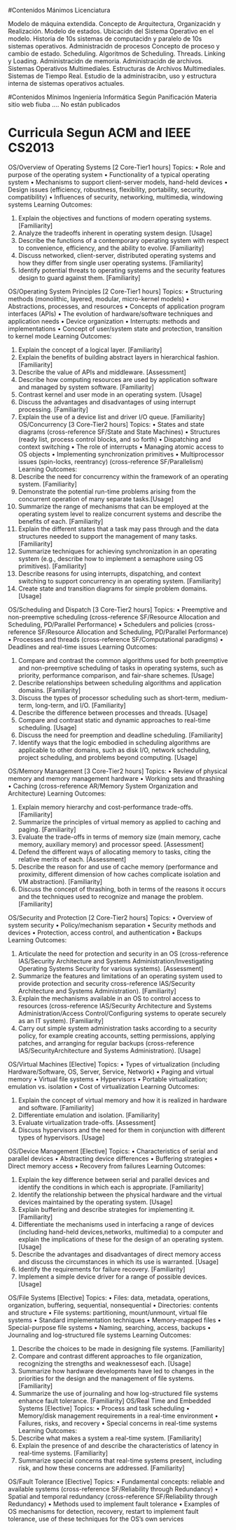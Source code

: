 #Contenidos Mánimos Licenciatura

Modelo de máquina extendida. 
Concepto de Arquitectura, Organizacidn y Realización. 
Modelo de estados. 
Ubicacidn del Sistema Operativo en el modelo.
Historia de 10s sistemas de computacidn y paralelo de 10s sistemas operativos. 
Administracidn de procesos Concepto de proceso y cambio de estado.
Scheduling. 
Algoritmos de Scheduling.
Threads. 
Linking y Loading. 
Administracidn de memoria.
Administracidn de archivos.
Sistemas Operativos Multimediales. 
Estructuras de Archivos Multimediales.
Sistemas de Tiempo Real.
Estudio de la administracibn, uso y estructura interna de sistemas operativos actuales.


#Contenidos Mínimos Ingeniería Informática
Según Panificación Materia sitio web fiuba .... No están publicados

# Curricula Segun ACM and IEEE CS2013
OS/Overview of Operating Systems
[2 Core-Tier1 hours]
Topics:
  • Role and purpose of the operating system
  • Functionality of a typical operating system
  • Mechanisms to support client-server models, hand-held devices
  • Design issues (efficiency, robustness, flexibility, portability, security, compatibility)
  • Influences of security, networking, multimedia, windowing systems
Learning Outcomes:
  1. Explain the objectives and functions of modern operating systems. [Familiarity]
  2. Analyze the tradeoffs inherent in operating system design. [Usage]
  3. Describe the functions of a contemporary operating system with respect to convenience, efficiency, and the ability to evolve. [Familiarity]
  4. Discuss networked, client-server, distributed operating systems and how they differ from single user operating systems. [Familiarity]
  5. Identify potential threats to operating systems and the security features design to guard against them. [Familiarity]

OS/Operating System Principles
[2 Core-Tier1 hours]
Topics:
  • Structuring methods (monolithic, layered, modular, micro-kernel models)
  • Abstractions, processes, and resources
  • Concepts of application program interfaces (APIs)
  • The evolution of hardware/software techniques and application needs
  • Device organization
  • Interrupts: methods and implementations
  • Concept of user/system state and protection, transition to kernel mode
Learning Outcomes:
  1. Explain the concept of a logical layer. [Familiarity]
  2. Explain the benefits of building abstract layers in hierarchical fashion. [Familiarity]
  3. Describe the value of APIs and middleware. [Assessment]
  4. Describe how computing resources are used by application software and managed by system software. [Familiarity]
  5. Contrast kernel and user mode in an operating system. [Usage]
  6. Discuss the advantages and disadvantages of using interrupt processing. [Familiarity]
  7. Explain the use of a device list and driver I/O queue. [Familiarity]
OS/Concurrency
[3 Core-Tier2 hours]
Topics:
  • States and state diagrams (cross-reference SF/State and State Machines)
  • Structures (ready list, process control blocks, and so forth)
  • Dispatching and context switching
  • The role of interrupts
  • Managing atomic access to OS objects
  • Implementing synchronization primitives
  • Multiprocessor issues (spin-locks, reentrancy) (cross-reference SF/Parallelism)
Learning Outcomes:
  1. Describe the need for concurrency within the framework of an operating system. [Familiarity]
  2. Demonstrate the potential run-time problems arising from the concurrent operation of many separate tasks.[Usage]
  3. Summarize the range of mechanisms that can be employed at the operating system level to realize concurrent systems and describe the benefits of each. [Familiarity]
  4. Explain the different states that a task may pass through and the data structures needed to support the management of many tasks. [Familiarity]
  5. Summarize techniques for achieving synchronization in an operating system (e.g., describe how to implement a semaphore using OS primitives). [Familiarity]
  6. Describe reasons for using interrupts, dispatching, and context switching to support concurrency in an operating system. [Familiarity]
  7. Create state and transition diagrams for simple problem domains. [Usage]

OS/Scheduling and Dispatch
[3 Core-Tier2 hours]
Topics:
  • Preemptive and non-preemptive scheduling (cross-reference SF/Resource Allocation and Scheduling, PD/Parallel Performance)
  • Schedulers and policies (cross-reference SF/Resource Allocation and Scheduling, PD/Parallel
Performance)
  • Processes and threads (cross-reference SF/Computational paradigms)
  • Deadlines and real-time issues
Learning Outcomes:
  1. Compare and contrast the common algorithms used for both preemptive and non-preemptive scheduling of tasks in operating systems, such as priority, performance comparison, and fair-share schemes. [Usage]
  2. Describe relationships between scheduling algorithms and application domains. [Familiarity]
  3. Discuss the types of processor scheduling such as short-term, medium-term, long-term, and I/O. [Familiarity]
  4. Describe the difference between processes and threads. [Usage]
  5. Compare and contrast static and dynamic approaches to real-time scheduling. [Usage]
  6. Discuss the need for preemption and deadline scheduling. [Familiarity]
  7. Identify ways that the logic embodied in scheduling algorithms are applicable to other domains, such as disk I/O, network scheduling, project scheduling, and problems beyond computing. [Usage]  

OS/Memory Management
[3 Core-Tier2 hours]
Topics:
  • Review of physical memory and memory management hardware
  • Working sets and thrashing
  • Caching (cross-reference AR/Memory System Organization and Architecture)
Learning Outcomes:
  1. Explain memory hierarchy and cost-performance trade-offs. [Familiarity]
  2. Summarize the principles of virtual memory as applied to caching and paging. [Familiarity]
  3. Evaluate the trade-offs in terms of memory size (main memory, cache memory, auxiliary memory) and processor speed. [Assessment]
  4. Defend the different ways of allocating memory to tasks, citing the relative merits of each. [Assessment]
  5. Describe the reason for and use of cache memory (performance and proximity, different dimension of how caches complicate isolation and VM abstraction). [Familiarity]
  6. Discuss the concept of thrashing, both in terms of the reasons it occurs and the techniques used to recognize and manage the problem. [Familiarity]

OS/Security and Protection
[2 Core-Tier2 hours]
Topics:
  • Overview of system security
  • Policy/mechanism separation
  • Security methods and devices
  • Protection, access control, and authentication
  • Backups
Learning Outcomes:
  1. Articulate the need for protection and security in an OS (cross-reference IAS/Security Architecture and Systems Administration/Investigating Operating Systems Security for various systems). [Assessment]
  2. Summarize the features and limitations of an operating system used to provide protection and security cross-reference IAS/Security Architecture and Systems Administration). [Familiarity]
  3. Explain the mechanisms available in an OS to control access to resources (cross-reference IAS/Security Architecture and Systems Administration/Access Control/Configuring systems to operate securely as an IT system). [Familiarity]
  4. Carry out simple system administration tasks according to a security policy, for example creating accounts, setting permissions, applying patches, and arranging for regular backups (cross-reference IAS/SecurityArchitecture and Systems Administration). [Usage]

OS/Virtual Machines
[Elective]
Topics:
  • Types of virtualization (including Hardware/Software, OS, Server, Service, Network)
  • Paging and virtual memory
  • Virtual file systems
  • Hypervisors
  • Portable virtualization; emulation vs. isolation
  • Cost of virtualization
Learning Outcomes:
  1. Explain the concept of virtual memory and how it is realized in hardware and software. [Familiarity]
  5. Differentiate emulation and isolation. [Familiarity]
  6. Evaluate virtualization trade-offs. [Assessment]
  2. Discuss hypervisors and the need for them in conjunction with different types of hypervisors. [Usage]

OS/Device Management
[Elective]
Topics:
  • Characteristics of serial and parallel devices
  • Abstracting device differences
  • Buffering strategies
  • Direct memory access
  • Recovery from failures
Learning Outcomes:
  1. Explain the key difference between serial and parallel devices and identify the conditions in which each is appropriate. [Familiarity]
  2. Identify the relationship between the physical hardware and the virtual devices maintained by the operating system. [Usage]
  3. Explain buffering and describe strategies for implementing it. [Familiarity]
  4. Differentiate the mechanisms used in interfacing a range of devices (including hand-held devices,networks, multimedia) to a computer and explain the implications of these for the design of an operating system. [Usage]
  5. Describe the advantages and disadvantages of direct memory access and discuss the circumstances in which its use is warranted. [Usage]
  6. Identify the requirements for failure recovery. [Familiarity]
  7. Implement a simple device driver for a range of possible devices. [Usage]

OS/File Systems
[Elective]
Topics:
  • Files: data, metadata, operations, organization, buffering, sequential, nonsequential
  • Directories: contents and structure
  • File systems: partitioning, mount/unmount, virtual file systems
  • Standard implementation techniques
  • Memory-mapped files
  • Special-purpose file systems
  • Naming, searching, access, backups
  • Journaling and log-structured file systems
Learning Outcomes:
  1. Describe the choices to be made in designing file systems. [Familiarity]
  2. Compare and contrast different approaches to file organization, recognizing the strengths and weaknessesof each. [Usage]
  3. Summarize how hardware developments have led to changes in the priorities for the design and the management of file systems. [Familiarity]
  4. Summarize the use of journaling and how log-structured file systems enhance fault tolerance. [Familiarity] OS/Real Time and Embedded Systems [Elective]
Topics:
  • Process and task scheduling
  • Memory/disk management requirements in a real-time environment
  • Failures, risks, and recovery
  • Special concerns in real-time systems
Learning Outcomes:
  1. Describe what makes a system a real-time system. [Familiarity]
  2. Explain the presence of and describe the characteristics of latency in real-time systems. [Familiarity]
  3. Summarize special concerns that real-time systems present, including risk, and how these concerns are addressed. [Familiarity]

OS/Fault Tolerance
[Elective]
Topics:
  • Fundamental concepts: reliable and available systems (cross-reference SF/Reliability through Redundancy)
  • Spatial and temporal redundancy (cross-reference SF/Reliability through Redundancy)
  • Methods used to implement fault tolerance
  • Examples of OS mechanisms for detection, recovery, restart to implement fault tolerance, use of these techniques for the OS’s own services
